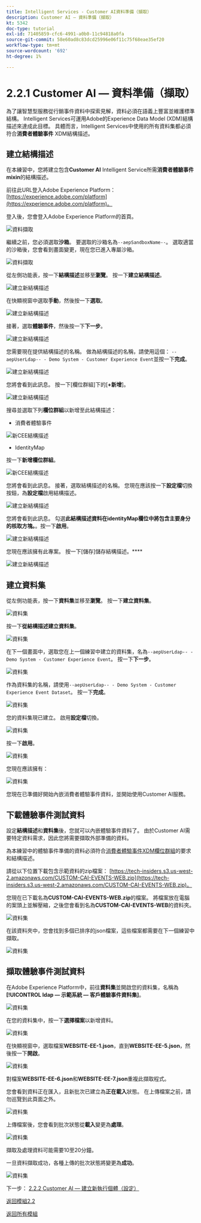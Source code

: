 ```yaml
---
title: Intelligent Services - Customer AI資料準備（擷取）
description: Customer AI — 資料準備（擷取）
kt: 5342
doc-type: tutorial
exl-id: 71405859-cfc6-4991-a0b0-11c94818a0fa
source-git-commit: 58e60ad8c83dcd25996e06f11c75f68eae35ef20
workflow-type: tm+mt
source-wordcount: '692'
ht-degree: 1%

---
```


# 2.2.1 Customer AI — 資料準備（擷取）

為了讓智慧型服務從行銷事件資料中探索見解，資料必須在語義上豐富並維護標準結構。 Intelligent Services可運用Adobe的Experience Data Model (XDM)結構描述來達成此目標。
具體而言，Intelligent Services中使用的所有資料集都必須符合**消費者體驗事件** XDM結構描述。

## 建立結構描述

在本練習中，您將建立包含&#x200B;**Customer AI** Intelligent Service所需&#x200B;**消費者體驗事件mixin**&#x200B;的結構描述。

前往此URL登入Adobe Experience Platform： [https://experience.adobe.com/platform](https://experience.adobe.com/platform)。

登入後，您會登入Adobe Experience Platform的首頁。

![資料擷取](../../datacollection/module1.2/images/home.png)

繼續之前，您必須選取&#x200B;**沙箱**。 要選取的沙箱名為``--aepSandboxName--``。 選取適當的沙箱後，您會看到畫面變更，現在您已進入專屬沙箱。

![資料擷取](../../datacollection/module1.2/images/sb1.png)

從左側功能表，按一下&#x200B;**結構描述**&#x200B;並移至&#x200B;**瀏覽**。 按一下&#x200B;**建立結構描述**。

![建立新結構描述](./images/createschemabutton.png)

在快顯視窗中選取&#x200B;**手動**，然後按一下&#x200B;**選取**。

![建立新結構描述](./images/schmanual.png)

接著，選取&#x200B;**體驗事件**，然後按一下&#x200B;**下一步**。

![建立新結構描述](./images/xdmee.png)

您需要現在提供結構描述的名稱。 做為結構描述的名稱，請使用這個： `--aepUserLdap-- - Demo System - Customer Experience Event`並按一下&#x200B;**完成**。

![建立新結構描述](./images/schname.png)

您將會看到此訊息。 按一下[欄位群組]下的[**+新增**]。

![建立新結構描述](./images/xdmee1.png)

搜尋並選取下列&#x200B;**欄位群組**&#x200B;以新增至此結構描述：

- 消費者體驗事件

![新CEE結構描述](./images/cee1.png)

- IdentityMap

按一下&#x200B;**新增欄位群組**。

![新CEE結構描述](./images/cee2.png)

您將會看到此訊息。 接著，選取結構描述的名稱。 您現在應該按一下&#x200B;**設定檔**&#x200B;切換按鈕，為&#x200B;**設定檔**&#x200B;啟用結構描述。

![建立新結構描述](./images/xdmee3.png)

您將會看到此訊息。 勾選&#x200B;**此結構描述資料在identityMap欄位中將包含主要身分的核取方塊。**。按一下&#x200B;**啟用**。

![建立新結構描述](./images/xdmee4.png)

您現在應該擁有此專案。 按一下[儲存]儲存結構描述。****

![建立新結構描述](./images/xdmee5.png)

## 建立資料集

從左側功能表，按一下&#x200B;**資料集**&#x200B;並移至&#x200B;**瀏覽**。 按一下&#x200B;**建立資料集**。

![資料集](./images/createds.png)

按一下&#x200B;**從結構描述建立資料集**。

![資料集](./images/createdatasetfromschema.png)

在下一個畫面中，選取您在上一個練習中建立的資料集，名為`--aepUserLdap-- - Demo System - Customer Experience Event`。 按一下&#x200B;**下一步**。

![資料集](./images/createds1.png)

作為資料集的名稱，請使用`--aepUserLdap-- - Demo System - Customer Experience Event Dataset`。 按一下&#x200B;**完成**。

![資料集](./images/createds2.png)

您的資料集現已建立。 啟用&#x200B;**設定檔**&#x200B;切換。

![資料集](./images/createds3.png)

按一下&#x200B;**啟用**。

![資料集](./images/createds4.png)

您現在應該擁有：

![資料集](./images/createds5.png)

您現在已準備好開始內嵌消費者體驗事件資料，並開始使用Customer AI服務。

## 下載體驗事件測試資料

設定&#x200B;**結構描述**&#x200B;和&#x200B;**資料集**&#x200B;後，您就可以內嵌體驗事件資料了。 由於Customer AI需要特定資料需求，因此您將需要擷取外部準備的資料。

為本練習中的體驗事件準備的資料必須符合[消費者體驗事件XDM欄位群組](https://github.com/adobe/xdm/blob/797cf4930d5a80799a095256302675b1362c9a15/docs/reference/context/experienceevent-consumer.schema.md)的要求和結構描述。

請從以下位置下載包含示範資料的zip檔案： [https://tech-insiders.s3.us-west-2.amazonaws.com/CUSTOM-CAI-EVENTS-WEB.zip](https://tech-insiders.s3.us-west-2.amazonaws.com/CUSTOM-CAI-EVENTS-WEB.zip)。

您現在已下載名為&#x200B;**CUSTOM-CAI-EVENTS-WEB.zip**&#x200B;的檔案。 將檔案放在電腦的案頭上並解壓縮，之後您會看到名為&#x200B;**CUSTOM-CAI-EVENTS-WEB**&#x200B;的資料夾。

![資料集](./images/ingest.png)

在該資料夾中，您會找到多個已排序的json檔案，這些檔案都需要在下一個練習中擷取。

![資料集](./images/ingest1a.png)

## 擷取體驗事件測試資料

在Adobe Experience Platform中，前往&#x200B;**資料集**&#x200B;並開啟您的資料集，名稱為&#x200B;**[!UICONTROL ldap — 示範系統 — 客戶體驗事件資料集]**。

![資料集](./images/ingest1.png)

在您的資料集中，按一下&#x200B;**選擇檔案**&#x200B;以新增資料。

![資料集](./images/ingest2.png)

在快顯視窗中，選取檔案&#x200B;**WEBSITE-EE-1.json**，直到&#x200B;**WEBSITE-EE-5.json**，然後按一下&#x200B;**開啟**。

![資料集](./images/ingest3.png)

對檔案&#x200B;**WEBSITE-EE-6.json**&#x200B;和&#x200B;**WEBSITE-EE-7.json**&#x200B;重複此擷取程式。

您會看到資料正在匯入，且新批次已建立為&#x200B;**正在載入**&#x200B;狀態。 在上傳檔案之前，請勿巡覽到此頁面之外。

![資料集](./images/ingest4.png)

上傳檔案後，您會看到批次狀態從&#x200B;**載入**&#x200B;變更為&#x200B;**處理**。

![資料集](./images/ingest5.png)

擷取及處理資料可能需要10至20分鐘。

一旦資料擷取成功，各種上傳的批次狀態將變更為&#x200B;**成功**。

![資料集](./images/ingest7.png)

下一步： [2.2.2 Customer AI — 建立新執行個體（設定）](./ex2.md)

[返回模組2.2](./intelligent-services.md)

[返回所有模組](./../../../overview.md)
